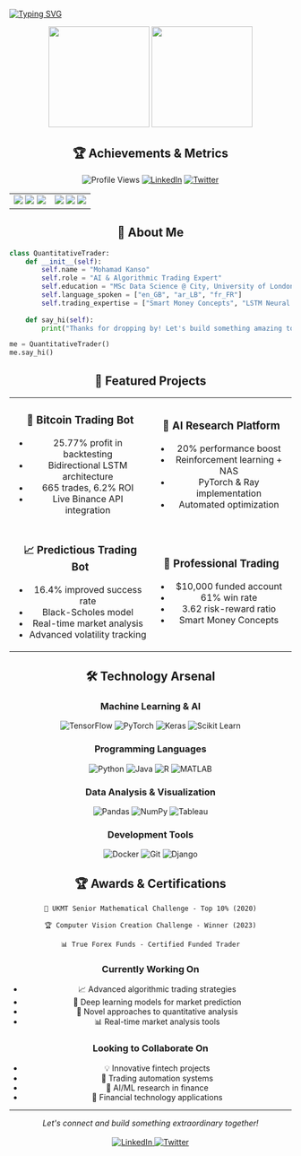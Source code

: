 [![Typing SVG](https://readme-typing-svg.herokuapp.com?font=Fira+Code&weight=600&size=40&pause=1000&color=2F81F7&background=1A1B27&width=800&lines=Hi+there%2C+I'm+Mohamad+Kanso+👋;AI+%26+Algorithmic+Trading+Expert+💹;MSc+Data+Science+Graduate+🎓;Building+the+Future+of+Trading+🚀)](https://git.io/typing-svg)

<div align="center">
  <img src="https://github-readme-stats.vercel.app/api?username=MohamadKanso&show_icons=true&theme=tokyonight&hide_border=true&include_all_commits=true&count_private=true" height="180"/>
  <img src="https://github-readme-streak-stats.herokuapp.com/?user=MohamadKanso&theme=tokyonight&hide_border=true" height="180"/>
</div>

<h2 align="center">🏆 Achievements & Metrics</h2>

<div align="center">
  
  ![Profile Views](https://komarev.com/ghpvc/?username=MohamadKanso&color=blueviolet&style=for-the-badge)
  [![LinkedIn](https://img.shields.io/badge/LinkedIn-Connect-blue?style=for-the-badge&logo=linkedin)](https://www.linkedin.com/in/mohamad-kanso/)
  [![Twitter](https://img.shields.io/badge/Twitter-Follow-1DA1F2?style=for-the-badge&logo=twitter&logoColor=white)](https://twitter.com/MoAliKanso)
  
</div>

<table align="center">
  <tr>
    <td align="center" width="50%">
      <img src="https://img.shields.io/badge/Trading_Win_Rate-61%25-success?style=for-the-badge"/>
      <img src="https://img.shields.io/badge/Risk_Reward_Ratio-3.62-blue?style=for-the-badge"/>
      <img src="https://img.shields.io/badge/ROI-25.77%25-green?style=for-the-badge"/>
    </td>
    <td align="center" width="50%">
      <img src="https://img.shields.io/badge/AI_Performance-+20%25-orange?style=for-the-badge"/>
      <img src="https://img.shields.io/badge/Live_Trades-700+-purple?style=for-the-badge"/>
      <img src="https://img.shields.io/badge/Backtested_Trades-1500+-red?style=for-the-badge"/>
    </td>
  </tr>
</table>

<h2 align="center">💫 About Me</h2>

```python
class QuantitativeTrader:
    def __init__(self):
        self.name = "Mohamad Kanso"
        self.role = "AI & Algorithmic Trading Expert"
        self.education = "MSc Data Science @ City, University of London"
        self.language_spoken = ["en_GB", "ar_LB", "fr_FR"]
        self.trading_expertise = ["Smart Money Concepts", "LSTM Neural Networks", "Algorithmic Trading"]
        
    def say_hi(self):
        print("Thanks for dropping by! Let's build something amazing together.")

me = QuantitativeTrader()
me.say_hi()
```

<h2 align="center">🚀 Featured Projects</h2>

<table align="center">
  <tr>
    <td align="center">
      <h3>🤖 Bitcoin Trading Bot</h3>
      <ul>
        <li>25.77% profit in backtesting</li>
        <li>Bidirectional LSTM architecture</li>
        <li>665 trades, 6.2% ROI</li>
        <li>Live Binance API integration</li>
      </ul>
    </td>
    <td align="center">
      <h3>🧠 AI Research Platform</h3>
      <ul>
        <li>20% performance boost</li>
        <li>Reinforcement learning + NAS</li>
        <li>PyTorch & Ray implementation</li>
        <li>Automated optimization</li>
      </ul>
    </td>
  </tr>
  <tr>
    <td align="center">
      <h3>📈 Predictious Trading Bot</h3>
      <ul>
        <li>16.4% improved success rate</li>
        <li>Black-Scholes model</li>
        <li>Real-time market analysis</li>
        <li>Advanced volatility tracking</li>
      </ul>
    </td>
    <td align="center">
      <h3>💼 Professional Trading</h3>
      <ul>
        <li>$10,000 funded account</li>
        <li>61% win rate</li>
        <li>3.62 risk-reward ratio</li>
        <li>Smart Money Concepts</li>
      </ul>
    </td>
  </tr>
</table>

<h2 align="center">🛠️ Technology Arsenal</h2>

<div align="center">
  
### Machine Learning & AI
![TensorFlow](https://img.shields.io/badge/TensorFlow-FF6F00?style=for-the-badge&logo=tensorflow&logoColor=white)
![PyTorch](https://img.shields.io/badge/PyTorch-EE4C2C?style=for-the-badge&logo=pytorch&logoColor=white)
![Keras](https://img.shields.io/badge/Keras-D00000?style=for-the-badge&logo=keras&logoColor=white)
![Scikit Learn](https://img.shields.io/badge/Scikit_Learn-F7931E?style=for-the-badge&logo=scikit-learn&logoColor=white)

### Programming Languages
![Python](https://img.shields.io/badge/Python-3776AB?style=for-the-badge&logo=python&logoColor=white)
![Java](https://img.shields.io/badge/Java-ED8B00?style=for-the-badge&logo=java&logoColor=white)
![R](https://img.shields.io/badge/R-276DC3?style=for-the-badge&logo=r&logoColor=white)
![MATLAB](https://img.shields.io/badge/MATLAB-0076A8?style=for-the-badge&logo=mathworks&logoColor=white)

### Data Analysis & Visualization
![Pandas](https://img.shields.io/badge/Pandas-150458?style=for-the-badge&logo=pandas&logoColor=white)
![NumPy](https://img.shields.io/badge/NumPy-013243?style=for-the-badge&logo=numpy&logoColor=white)
![Tableau](https://img.shields.io/badge/Tableau-E97627?style=for-the-badge&logo=tableau&logoColor=white)

### Development Tools
![Docker](https://img.shields.io/badge/Docker-2496ED?style=for-the-badge&logo=docker&logoColor=white)
![Git](https://img.shields.io/badge/Git-F05032?style=for-the-badge&logo=git&logoColor=white)
![Django](https://img.shields.io/badge/Django-092E20?style=for-the-badge&logo=django&logoColor=white)

</div>

<h2 align="center">🏆 Awards & Certifications</h2>

<div align="center">
  
  `🥇 UKMT Senior Mathematical Challenge - Top 10% (2020)`
  
  `🏆 Computer Vision Creation Challenge - Winner (2023)`
  
  `📊 True Forex Funds - Certified Funded Trader`
  
</div>

<div align="center">
  
### Currently Working On
- 📈 Advanced algorithmic trading strategies
- 🤖 Deep learning models for market prediction
- 🔬 Novel approaches to quantitative analysis
- 📊 Real-time market analysis tools

### Looking to Collaborate On
- 💡 Innovative fintech projects
- 🎯 Trading automation systems
- 🧠 AI/ML research in finance
- 📱 Financial technology applications

</div>

---
<p align="center">
  <i>Let's connect and build something extraordinary together!</i>
  <br><br>
  <a href="https://www.linkedin.com/in/mohamad-kanso/">
    <img src="https://img.shields.io/badge/LinkedIn-0077B5?style=for-the-badge&logo=linkedin&logoColor=white" alt="LinkedIn"/>
  </a>
  <a href="https://twitter.com/MoAliKanso">
    <img src="https://img.shields.io/badge/Twitter-1DA1F2?style=for-the-badge&logo=twitter&logoColor=white" alt="Twitter"/>
  </a>
</p>
